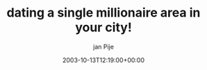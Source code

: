 ---
title: 'dating a single millionaire area in your city!'
posts: 3
hash: 't154'
author: 'jan Pije'
date: 2003-10-13T12:19:00+00:00
sources:
  - http://forums.tokipona.org/viewtopic.php%3Ft=154.html
---